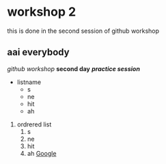 # workshop 2
this is done in the second session of github workshop
## aai everybody
*github workshop*
**second day**
***practice session***
* listname
  * s
  * ne
  * hit
  * ah
1. ordrered list 
   1. s
   2. ne
   3. hit
   4. ah
 [Google](https://www.google.com/)
 

